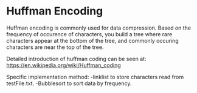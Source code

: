 # Huffman Encoding
Huffman encoding is commonly used for data compression. Based on the frequency of occurence
of characters, you build a tree where rare characters appear at the bottom of the tree, and
commonly occuring characters are near the top of the tree.

Detailed introduction of huffman coding can be seen at: https://en.wikipedia.org/wiki/Huffman_coding

Specific implementation method:
    -linklist to store characters read from testFile.txt. 
    -Bubblesort to sort data by frequency.
